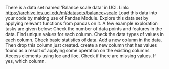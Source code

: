 There is a data set named 'Balance scale data' in UCI.
Link: https://archive.ics.uci.edu/ml/datasets/balance+scale
Load this data into your code by making use of Pandas Module.
Explore this data set by applying relevant functions from pandas on it. A few example exploration
tasks are given below:
Check the number of data points and features in the data.
Find unique values for each column.
Check the data types of values in each column.
Check basic statistics of data.
Add a new column in the data.
Then drop this column just created.
create a new column that has values found as a result of applying some operation on the
existing columns
Access elements using loc and iloc.
Check if there are missing values. If yes, which column.
